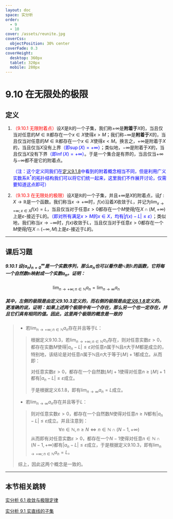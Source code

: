 ```yaml
---
layout: doc
space: 实分析
order:
  - 9
  - 10
cover: /assets/reunite.jpg
coverCss:
  objectPosition: 30% center
coverFade: 0.3
coverHeight:
  desktop: 360px
  tablet: 320px
  mobile: 280px
---
```

# 9.10 在无限处的极限

## 定义

1. <span style="color:red">（9.10.1 无限附着点）</span>设$X$是$\mathbb R$的一个子集，我们称$+\infty$是**附着于**$X$的，当且仅当对任意的$M\in\mathbb R$都存在一个$x\in X$使得$x>M$；我们称$-\infty$是**附着于**$X$的，当且仅当对任意的$M\in\mathbb R$都存在一个$x\in X$使得$x<M$。换言之，$+\infty$是附着于$X$的，当且仅当$X$没有上界<span style="color:blue">（即$\sup(X)=+\infty$）</span>；类似地，$-\infty$是附着于$X$的，当且仅当$X$没有下界<span style="color:blue">（即$\inf(X)=+\infty$）</span>。于是一个集合是有界的，当且仅当$+\infty$与$-\infty$都不是它的附着点。

   <span style="color:blue">（注：这个定义同我们在[定义9.1.8](/docs/Real-Analysis/Chap9/Sec1.md)中看到的附着概念相当不同，但是利用广义实数系$\mathbb R^*$的拓扑结构我们可以将它们统一起来，这里我们不作展开讨论，仅需要知道这点即可）</span>

1. <span style="color:red">（9.10.3 在无限处的极限）</span>设$X$是$\mathbb R$的一个子集，并且$+\infty$是$X$的附着点，设$f:X\to\mathbb R$是一个函数。我们称当$x\to+\infty$时，$f(x)$沿着$X$收敛于$L$，并记为$\displaystyle\lim_{x\to+\infty;x\in X}f(x)=L$，当且仅当对于任意$\varepsilon>0$都存在一个$M$使得$f$在$X\cap(M,+\infty)$上是$\varepsilon$-接近于$L$的。<span style="color:blue">（即对所有满足$x>M$的$x\in X$，均有$|f(x)-L|\leq\varepsilon$）</span>；类似地，我们称当$x\to-\infty$时，$f(x)$收敛于$L$，当且仅当对于任意$\varepsilon>0$都存在一个$M$使得$f$在$X\cap(-\infty,M)$上是$\varepsilon$-接近于$L$的。

---

## 课后习题

##### 9.10.1 设$(a_n)_{n=0}^\infty$是一个实数序列，那么$a_n$也可以看作是$\mathbb N$到$\mathbb R$的函数，它将每一个自然数$n$映射成一个实数$a_n$。证明：

$$
\lim_{n\to+\infty;n\in\mathbb N}a_n=\lim_{n\to\infty}a_n
$$

##### 其中，左侧的极限是由定义9.10.3定义的，而右侧的极限是由[定义6.1.8](/docs/Real-Analysis/Chap6/Sec1.md)定义的。更准确的说，证明：如果上述两个极限中有一个存在，那么另一个也一定存在，并且它们具有相同的值。因此，这里两个极限的概念是一致的

> * 若$\displaystyle\lim_{n\to+\infty;n\in\mathbb N}a_n$存在并且等于$L$：
>
> > 根据定义9.10.3，若$\displaystyle\lim_{n\to+\infty;n\in\mathbb N}a_n$存在，则对任意实数$\varepsilon>0$，都存在实数$M$使得$|a_n-L|\leq\varepsilon$对任意$n$属于$\mathbb N$且$n$大于$M$都是成立的，特别地，该结论是对任意$n$属于$\mathbb N$且$n$大于等于$\lfloor M\rfloor+1$都成立。从而即：
> >
> > 对任意实数$\varepsilon>0$，都存在一个自然数$\lfloor M\rfloor+1$使得对任意$n\geq\lfloor M\rfloor+1$都有$|a_n-L|\leq\varepsilon$成立。
> >
> > 于是根据定义6.1.8，即有$\displaystyle\lim_{n\to\infty}a_n=L$成立。
>
> * 若$\displaystyle\lim_{n\to\infty}a_n$存在并且等于$L$：
>
> > 则对任意实数$\varepsilon>0$，都存在一个自然数$N$使得对任意$n\geq N$都有$|a_n-L|\leq\varepsilon$成立。并且注意到：
> > $$
> > \forall n\in\mathbb N,n\geq N\iff n\in\mathbb N\cap(N-1,+\infty)
> > $$
> > 从而即有对任意实数$\varepsilon>0$，都存在一个$N-1$使得对任意$n\in\mathbb N\cap(N-1,+\infty)$都有$|a_n-L|\leq\varepsilon$成立，于是根据定义9.10.3，即有$\displaystyle\lim_{n\to+\infty;n\in\mathbb N}a_n=L$。
>
> 综上，因此这两个概念是一致的。

---

## 本节相关跳转

[实分析 6.1 收敛与极限定律](/docs/Real-Analysis/Chap6/Sec1.md)

[实分析 9.1 实直线的子集](/docs/Real-Analysis/Chap9/Sec1.md)